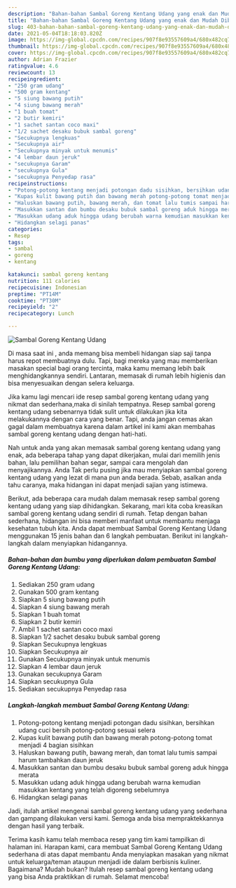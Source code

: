 ```yaml
---
description: "Bahan-bahan Sambal Goreng Kentang Udang yang enak dan Mudah Dibuat"
title: "Bahan-bahan Sambal Goreng Kentang Udang yang enak dan Mudah Dibuat"
slug: 403-bahan-bahan-sambal-goreng-kentang-udang-yang-enak-dan-mudah-dibuat
date: 2021-05-04T18:18:03.820Z
image: https://img-global.cpcdn.com/recipes/907f8e93557609a4/680x482cq70/sambal-goreng-kentang-udang-foto-resep-utama.jpg
thumbnail: https://img-global.cpcdn.com/recipes/907f8e93557609a4/680x482cq70/sambal-goreng-kentang-udang-foto-resep-utama.jpg
cover: https://img-global.cpcdn.com/recipes/907f8e93557609a4/680x482cq70/sambal-goreng-kentang-udang-foto-resep-utama.jpg
author: Adrian Frazier
ratingvalue: 4.6
reviewcount: 13
recipeingredient:
- "250 gram udang"
- "500 gram kentang"
- "5 siung bawang putih"
- "4 siung bawang merah"
- "1 buah tomat"
- "2 butir kemiri"
- "1 sachet santan coco maxi"
- "1/2 sachet desaku bubuk sambal goreng"
- "Secukupnya lengkuas"
- "Secukupnya air"
- "Secukupnya minyak untuk menumis"
- "4 lembar daun jeruk"
- "secukupnya Garam"
- "secukupnya Gula"
- "secukupnya Penyedap rasa"
recipeinstructions:
- "Potong-potong kentang menjadi potongan dadu sisihkan, bersihkan udang cuci bersih potong-potong sesuai selera"
- "Kupas kulit bawang putih dan bawang merah potong-potong tomat menjadi 4 bagian sisihkan"
- "Haluskan bawang putih, bawang merah, dan tomat lalu tumis sampai harum tambahkan daun jeruk"
- "Masukkan santan dan bumbu desaku bubuk sambal goreng aduk hingga merata"
- "Masukkan udang aduk hingga udang berubah warna kemudian masukkan kentang yang telah digoreng sebelumnya"
- "Hidangkan selagi panas"
categories:
- Resep
tags:
- sambal
- goreng
- kentang

katakunci: sambal goreng kentang 
nutrition: 111 calories
recipecuisine: Indonesian
preptime: "PT14M"
cooktime: "PT30M"
recipeyield: "2"
recipecategory: Lunch

---
```



![Sambal Goreng Kentang Udang](https://img-global.cpcdn.com/recipes/907f8e93557609a4/680x482cq70/sambal-goreng-kentang-udang-foto-resep-utama.jpg)

Di masa  saat ini , anda memang bisa membeli hidangan siap saji tanpa harus repot membuatnya dulu. Tapi, bagi mereka yang mau memberikan masakan special bagi orang tercinta, maka kamu memang lebih baik menghidangkannya sendiri. Lantaran, memasak di rumah lebih higienis dan bisa menyesuaikan dengan selera keluarga.

Jika kamu lagi mencari ide resep sambal goreng kentang udang yang nikmat dan sederhana,maka di sinilah tempatnya. Resep sambal goreng kentang udang  sebenarnya tidak sulit untuk dilakukan jika kita melakukannya dengan cara yang benar. Tapi, anda jangan cemas akan gagal dalam membuatnya 
karena dalam artikel ini kami akan membahas sambal goreng kentang udang dengan hati-hati.  



Nah untuk anda yang akan memasak sambal goreng kentang udang yang enak, ada beberapa tahap yang dapat dikerjakan, mulai dari memilih jenis bahan, lalu pemilihan bahan segar, sampai cara mengolah dan menyajikannya. Anda Tak perlu pusing jika mau menyiapkan sambal goreng kentang udang yang lezat di mana pun anda berada. Sebab, asalkan anda  tahu caranya, maka hidangan ini dapat menjadi sajian yang istimewa.

Berikut, ada beberapa cara mudah dalam memasak resep sambal goreng kentang udang yang siap dihidangkan. Sekarang, mari kita coba kreasikan sambal goreng kentang udang sendiri di rumah. Tetap dengan bahan sederhana, hidangan ini bisa memberi manfaat untuk membantu menjaga kesehatan tubuh kita. Anda dapat membuat Sambal Goreng Kentang Udang menggunakan 15 jenis bahan dan 6 langkah pembuatan. Berikut ini langkah-langkah dalam menyiapkan hidangannya.

<!--inarticleads1-->

##### Bahan-bahan dan bumbu yang diperlukan dalam pembuatan Sambal Goreng Kentang Udang:

1. Sediakan 250 gram udang
1. Gunakan 500 gram kentang
1. Siapkan 5 siung bawang putih
1. Siapkan 4 siung bawang merah
1. Siapkan 1 buah tomat
1. Siapkan 2 butir kemiri
1. Ambil 1 sachet santan coco maxi
1. Siapkan 1/2 sachet desaku bubuk sambal goreng
1. Siapkan Secukupnya lengkuas
1. Siapkan Secukupnya air
1. Gunakan Secukupnya minyak untuk menumis
1. Siapkan 4 lembar daun jeruk
1. Gunakan secukupnya Garam
1. Siapkan secukupnya Gula
1. Sediakan secukupnya Penyedap rasa




<!--inarticleads2-->

##### Langkah-langkah membuat Sambal Goreng Kentang Udang:

1. Potong-potong kentang menjadi potongan dadu sisihkan, bersihkan udang cuci bersih potong-potong sesuai selera
1. Kupas kulit bawang putih dan bawang merah potong-potong tomat menjadi 4 bagian sisihkan
1. Haluskan bawang putih, bawang merah, dan tomat lalu tumis sampai harum tambahkan daun jeruk
1. Masukkan santan dan bumbu desaku bubuk sambal goreng aduk hingga merata
1. Masukkan udang aduk hingga udang berubah warna kemudian masukkan kentang yang telah digoreng sebelumnya
1. Hidangkan selagi panas




Jadi, itulah artikel mengenai  sambal goreng kentang udang  yang sederhana dan gampang dilakukan versi kami. Semoga anda bisa mempraktekkannya dengan hasil yang terbaik. 

Terima kasih kamu telah membaca resep yang tim kami tampilkan di halaman ini. Harapan kami, cara membuat  Sambal Goreng Kentang Udang sederhana di atas dapat membantu Anda menyiapkan masakan yang nikmat untuk keluarga/teman ataupun menjadi ide dalam berbisnis kuliner. Bagaimana? Mudah bukan? Itulah resep sambal goreng kentang udang yang bisa Anda praktikkan di rumah. Selamat mencoba!

